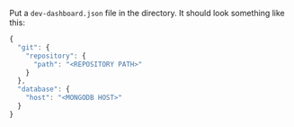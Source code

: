 Put a `dev-dashboard.json` file in the directory. It should look something like this:

```javascript
{
  "git": {
    "repository": {
      "path": "<REPOSITORY PATH>"
    }
  },
  "database": {
    "host": "<MONGODB HOST>"
  }
}
```
